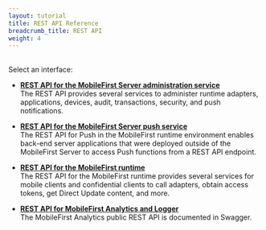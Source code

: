 ```yaml
---
layout: tutorial
title: REST API Reference
breadcrumb_title: REST API
weight: 4
---
```

<!-- NLS_CHARSET=UTF-8 -->
<br/>
Select an interface:

* **[REST API for the MobileFirst Server administration service](administration-service)**  
    The REST API provides several services to administer runtime adapters, applications, devices, audit, transactions, security, and push notifications.
    
* **[REST API for the MobileFirst Server push service](push-service)**  
    The REST API for Push in the MobileFirst runtime environment enables back-end server applications that were deployed outside of the MobileFirst Server to access Push functions from a REST API endpoint.
   
* **[REST API for the MobileFirst runtime](runtime)**  
    The REST API for the MobileFirst runtime provides several services for mobile clients and confidential clients to call adapters, obtain access tokens, get Direct Update content, and more.
  
* **[REST API for MobileFirst Analytics and Logger](analytics-logger)**  
    The MobileFirst Analytics public REST API is documented in Swagger.
